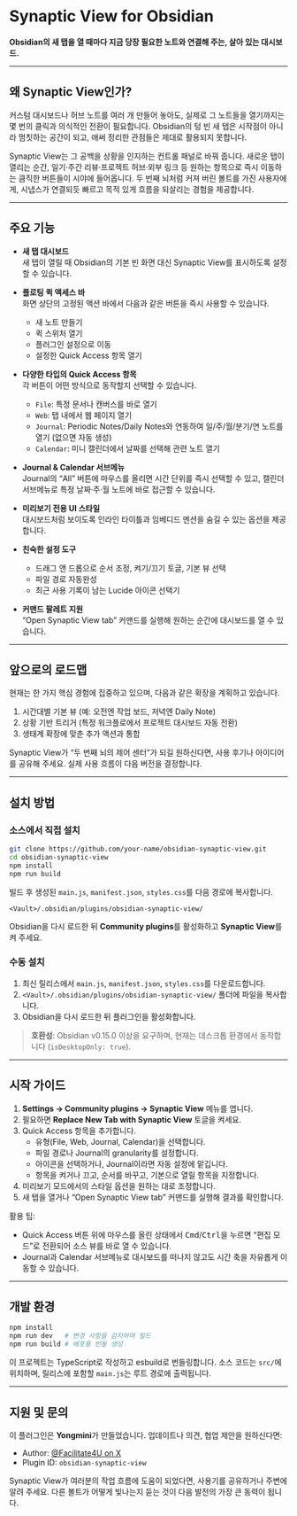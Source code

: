 # Synaptic View for Obsidian

**Obsidian의 새 탭을 열 때마다 지금 당장 필요한 노트와 연결해 주는, 살아 있는 대시보드.**

---

## 왜 Synaptic View인가?

커스텀 대시보드나 허브 노트를 여러 개 만들어 놓아도, 실제로 그 노트들을 열기까지는 몇 번의 클릭과 의식적인 전환이 필요합니다. Obsidian의 텅 빈 새 탭은 시작점이 아니라 멈칫하는 공간이 되고, 애써 정리한 관점들은 제대로 활용되지 못합니다.

Synaptic View는 그 공백을 상황을 인지하는 컨트롤 패널로 바꿔 줍니다. 새로운 탭이 열리는 순간, 일기·주간 리뷰·프로젝트 허브·외부 링크 등 원하는 항목으로 즉시 이동하는 큼직한 버튼들이 시야에 들어옵니다. 두 번째 뇌처럼 커져 버린 볼트를 가진 사용자에게, 시냅스가 연결되듯 빠르고 목적 있게 흐름을 되살리는 경험을 제공합니다.

---

## 주요 기능

- **새 탭 대시보드**  
  새 탭이 열릴 때 Obsidian의 기본 빈 화면 대신 Synaptic View를 표시하도록 설정할 수 있습니다.

- **플로팅 퀵 액세스 바**  
  화면 상단의 고정된 액션 바에서 다음과 같은 버튼을 즉시 사용할 수 있습니다.
  - 새 노트 만들기
  - 퀵 스위처 열기
  - 플러그인 설정으로 이동
  - 설정한 Quick Access 항목 열기

- **다양한 타입의 Quick Access 항목**  
  각 버튼이 어떤 방식으로 동작할지 선택할 수 있습니다.
  - `File`: 특정 문서나 캔버스를 바로 열기
  - `Web`: 탭 내에서 웹 페이지 열기
  - `Journal`: Periodic Notes/Daily Notes와 연동하여 일/주/월/분기/연 노트를 열기 (없으면 자동 생성)
  - `Calendar`: 미니 캘린더에서 날짜를 선택해 관련 노트 열기

- **Journal & Calendar 서브메뉴**  
  Journal의 “All” 버튼에 마우스를 올리면 시간 단위를 즉시 선택할 수 있고, 캘린더 서브메뉴로 특정 날짜·주·월 노트에 바로 접근할 수 있습니다.

- **미리보기 전용 UI 스타일**  
  대시보드처럼 보이도록 인라인 타이틀과 임베디드 멘션을 숨길 수 있는 옵션을 제공합니다.

- **친숙한 설정 도구**  
  - 드래그 앤 드롭으로 순서 조정, 켜기/끄기 토글, 기본 뷰 선택
  - 파일 경로 자동완성
  - 최근 사용 기록이 남는 Lucide 아이콘 선택기

- **커맨드 팔레트 지원**  
  “Open Synaptic View tab” 커맨드를 실행해 원하는 순간에 대시보드를 열 수 있습니다.

---

## 앞으로의 로드맵

현재는 한 가지 핵심 경험에 집중하고 있으며, 다음과 같은 확장을 계획하고 있습니다.

1. 시간대별 기본 뷰 (예: 오전엔 작업 보드, 저녁엔 Daily Note)  
2. 상황 기반 트리거 (특정 워크플로에서 프로젝트 대시보드 자동 전환)  
3. 생태계 확장에 맞춘 추가 액션과 통합

Synaptic View가 “두 번째 뇌의 제어 센터”가 되길 원하신다면, 사용 후기나 아이디어를 공유해 주세요. 실제 사용 흐름이 다음 버전을 결정합니다.

---

## 설치 방법

### 소스에서 직접 설치

```bash
git clone https://github.com/your-name/obsidian-synaptic-view.git
cd obsidian-synaptic-view
npm install
npm run build
```

빌드 후 생성된 `main.js`, `manifest.json`, `styles.css`를 다음 경로에 복사합니다.

```
<Vault>/.obsidian/plugins/obsidian-synaptic-view/
```

Obsidian을 다시 로드한 뒤 **Community plugins**를 활성화하고 **Synaptic View**를 켜 주세요.

### 수동 설치

1. 최신 릴리스에서 `main.js`, `manifest.json`, `styles.css`를 다운로드합니다.  
2. `<Vault>/.obsidian/plugins/obsidian-synaptic-view/` 폴더에 파일을 복사합니다.  
3. Obsidian을 다시 로드한 뒤 플러그인을 활성화합니다.

> **호환성**: Obsidian v0.15.0 이상을 요구하며, 현재는 데스크톱 환경에서 동작합니다 (`isDesktopOnly: true`).

---

## 시작 가이드

1. **Settings → Community plugins → Synaptic View** 메뉴를 엽니다.  
2. 필요하면 **Replace New Tab with Synaptic View** 토글을 켜세요.  
3. Quick Access 항목을 추가합니다.
   - 유형(File, Web, Journal, Calendar)을 선택합니다.
   - 파일 경로나 Journal의 granularity를 설정합니다.
   - 아이콘을 선택하거나, Journal이라면 자동 설정에 맡깁니다.
   - 항목을 켜거나 끄고, 순서를 바꾸고, 기본으로 열릴 항목을 지정합니다.
4. 미리보기 모드에서의 스타일 옵션을 원하는 대로 조정합니다.  
5. 새 탭을 열거나 “Open Synaptic View tab” 커맨드를 실행해 결과를 확인합니다.

활용 팁:
- Quick Access 버튼 위에 마우스를 올린 상태에서 <kbd>Cmd</kbd>/<kbd>Ctrl</kbd>을 누르면 “편집 모드”로 전환되어 소스 뷰를 바로 열 수 있습니다.
- Journal과 Calendar 서브메뉴로 대시보드를 떠나지 않고도 시간 축을 자유롭게 이동할 수 있습니다.

---

## 개발 환경

```bash
npm install
npm run dev   # 변경 사항을 감지하며 빌드
npm run build # 배포용 번들 생성
```

이 프로젝트는 TypeScript로 작성하고 esbuild로 번들링합니다. 소스 코드는 `src/`에 위치하며, 릴리스에 포함할 `main.js`는 루트 경로에 출력됩니다.

---

## 지원 및 문의

이 플러그인은 **Yongmini**가 만들었습니다. 업데이트나 의견, 협업 제안을 원하신다면:

- Author: [@Facilitate4U on X](https://x.com/Facilitate4U)
- Plugin ID: `obsidian-synaptic-view`

Synaptic View가 여러분의 작업 흐름에 도움이 되었다면, 사용기를 공유하거나 주변에 알려 주세요. 다른 볼트가 어떻게 빛나는지 듣는 것이 다음 발전의 가장 큰 동력이 됩니다.
